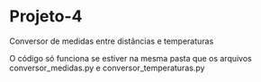 # Projeto-4
Conversor de medidas entre distâncias e temperaturas

O código só funciona se estiver na mesma pasta que os arquivos conversor_medidas.py e conversor_temperaturas.py
